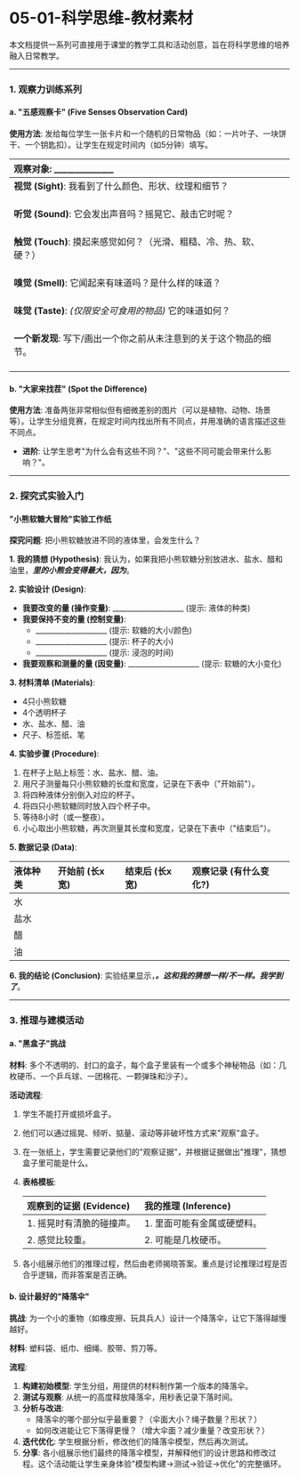 # 05-01-科学思维-教材素材

本文档提供一系列可直接用于课堂的教学工具和活动创意，旨在将科学思维的培养融入日常教学。

---

### 1. 观察力训练系列

#### a. "五感观察卡" (Five Senses Observation Card)

**使用方法**: 发给每位学生一张卡片和一个随机的日常物品（如：一片叶子、一块饼干、一个钥匙扣）。让学生在规定时间内（如5分钟）填写。

| **观察对象**: ______________ |
| :--- |
| **视觉 (Sight)**: 我看到了什么颜色、形状、纹理和细节？ <br><br> |
| **听觉 (Sound)**: 它会发出声音吗？摇晃它、敲击它时呢？ <br><br> |
| **触觉 (Touch)**: 摸起来感觉如何？（光滑、粗糙、冷、热、软、硬？） <br><br> |
| **嗅觉 (Smell)**: 它闻起来有味道吗？是什么样的味道？ <br><br> |
| **味觉 (Taste)**: *(仅限安全可食用的物品)* 它的味道如何？ <br><br> |
| **一个新发现**: 写下/画出一个你之前从未注意到的关于这个物品的细节。 <br><br> |

#### b. "大家来找茬" (Spot the Difference)

**使用方法**: 准备两张非常相似但有细微差别的图片（可以是植物、动物、场景等）。让学生分组竞赛，在规定时间内找出所有不同点，并用准确的语言描述这些不同点。

- **进阶**: 让学生思考"为什么会有这些不同？"、"这些不同可能会带来什么影响？"。

---

### 2. 探究式实验入门

#### "小熊软糖大冒险"实验工作纸

**探究问题**: 把小熊软糖放进不同的液体里，会发生什么？

**1. 我的猜想 (Hypothesis)**:
我认为，如果我把小熊软糖分别放进水、盐水、醋和油里，***********里的小熊会变得最大，因为***********。

**2. 实验设计 (Design)**:

- **我要改变的量 (操作变量)**: ____________________ (提示: 液体的种类)
- **我要保持不变的量 (控制变量)**:
  - ____________________ (提示: 软糖的大小/颜色)
  - ____________________ (提示: 杯子的大小)
  - ____________________ (提示: 浸泡的时间)
- **我要观察和测量的量 (因变量)**: ____________________ (提示: 软糖的大小变化)

**3. 材料清单 (Materials)**:

- 4只小熊软糖
- 4个透明杯子
- 水、盐水、醋、油
- 尺子、标签纸、笔

**4. 实验步骤 (Procedure)**:

1. 在杯子上贴上标签：水、盐水、醋、油。
2. 用尺子测量每只小熊软糖的长度和宽度，记录在下表中（"开始前"）。
3. 将四种液体分别倒入对应的杯子。
4. 将四只小熊软糖同时放入四个杯子中。
5. 等待8小时（或一整夜）。
6. 小心取出小熊软糖，再次测量其长度和宽度，记录在下表中（"结束后"）。

**5. 数据记录 (Data)**:

| 液体种类 | 开始前 (长x宽) | 结束后 (长x宽) | 观察记录 (有什么变化?) |
|:---|:---|:---|:---|
| 水 | | | |
| 盐水 | | | |
| 醋 | | | |
| 油 | | | |

**6. 我的结论 (Conclusion)**:
实验结果显示，***********。这和我的猜想一样/不一样。我学到了***********。

---

### 3. 推理与建模活动

#### a. "黑盒子"挑战

**材料**: 多个不透明的、封口的盒子，每个盒子里装有一个或多个神秘物品（如：几枚硬币、一个乒乓球、一团棉花、一颗弹珠和沙子）。

**活动流程**:

1. 学生不能打开或损坏盒子。
2. 他们可以通过摇晃、倾听、掂量、滚动等非破坏性方式来"观察"盒子。
3. 在一张纸上，学生需要记录他们的"观察证据"，并根据证据做出"推理"，猜想盒子里可能是什么。
4. **表格模板**:

   | 观察到的证据 (Evidence) | 我的推理 (Inference) |
   |:---|:---|
   | 1. 摇晃时有清脆的碰撞声。 | 1. 里面可能有金属或硬塑料。|
   | 2. 感觉比较重。 | 2. 可能是几枚硬币。|

5. 各小组展示他们的推理过程，然后由老师揭晓答案。重点是讨论推理过程是否合乎逻辑，而非答案是否正确。

#### b. 设计最好的"降落伞"

**挑战**: 为一个小的重物（如橡皮擦、玩具兵人）设计一个降落伞，让它下落得越慢越好。

**材料**: 塑料袋、纸巾、细绳、胶带、剪刀等。

**流程**:

1. **构建初始模型**: 学生分组，用提供的材料制作第一个版本的降落伞。
2. **测试与观察**: 从统一的高度释放降落伞，用秒表记录下落时间。
3. **分析与改进**:
   - 降落伞的哪个部分似乎最重要？（伞面大小？绳子数量？形状？）
   - 如何改进能让它下落得更慢？（增大伞面？减少重量？改变形状？）
4. **迭代优化**: 学生根据分析，修改他们的降落伞模型，然后再次测试。
5. **分享**: 各小组展示他们最终的降落伞模型，并解释他们的设计思路和修改过程。这个活动能让学生亲身体验"模型构建→测试→验证→优化"的完整循环。

